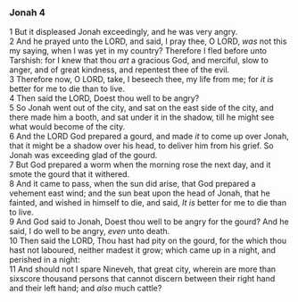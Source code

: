 ### Jonah 4

1 But it displeased Jonah exceedingly, and he was very angry.  
2 And he prayed unto the LORD, and said, I pray thee, O LORD, *was* not this my saying, when I was yet in my country? Therefore I fled before unto Tarshish: for I knew that thou *art* a gracious God, and merciful, slow to anger, and of great kindness, and repentest thee of the evil.  
3 Therefore now, O LORD, take, I beseech thee, my life from me; for *it is* better for me to die than to live.  
4 Then said the LORD, Doest thou well to be angry?  
5 So Jonah went out of the city, and sat on the east side of the city, and there made him a booth, and sat under it in the shadow, till he might see what would become of the city.  
6 And the LORD God prepared a gourd, and made *it* to come up over Jonah, that it might be a shadow over his head, to deliver him from his grief. So Jonah was exceeding glad of the gourd.  
7 But God prepared a worm when the morning rose the next day, and it smote the gourd that it withered.  
8 And it came to pass, when the sun did arise, that God prepared a vehement east wind; and the sun beat upon the head of Jonah, that he fainted, and wished in himself to die, and said, *It is* better for me to die than to live.  
9 And God said to Jonah, Doest thou well to be angry for the gourd? And he said, I do well to be angry, *even* unto death.  
10 Then said the LORD, Thou hast had pity on the gourd, for the which thou hast not laboured, neither madest it grow; which came up in a night, and perished in a night:  
11 And should not I spare Nineveh, that great city, wherein are more than sixscore thousand persons that cannot discern between their right hand and their left hand; and *also* much cattle?  
